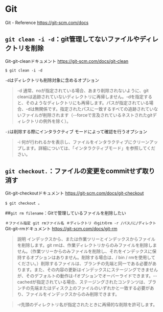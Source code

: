 # Git

Git - Reference
https://git-scm.com/docs

## `git clean -i -d`：git管理してないファイルやディレクトリを削除

Git-git-cleanドキュメント
https://git-scm.com/docs/git-clean

```
$ git clean -i -d
```
`-d`はディレクトリも削除対象に含めるオプション
>-d
通常、noが指定されている場合、あまり削除されないように、git cleanは追跡されていないディレクトリに再帰しません。-dを指定すると、そのようなディレクトリにも再帰しま​​す。パスが指定されている場合、-dは無関係です。指定されたパスに一致するすべての追跡されていないファイルが削除されます（--forceで言及されているネストされたgitディレクトリの例外を除く）。

`-i`は削除する際にインタラクティブ モードによって確認を行うオプション
>-i
何が行われるかを表示し、ファイルをインタラクティブにクリーンアップします。詳細については、「インタラクティブモード」を参照してください。

## `git checkout.`：ファイルの変更をcommitせず取り消す
Git-git-checkoutドキュメント https://git-scm.com/docs/git-checkout

```
$ git checkout 。
```
##`git rm filename`：Gitで管理しているファイルを削除したい

`
＃ファイル指定
git rmファイル名
＃ディレクトリ
のgitのrm -r /パス/に/ディレクト
`
Git-git-rmドキュメント
https://git-scm.com/docs/git-rm

> 説明
インデックスから、または作業ツリーとインデックスからファイルを削除します。git rmは、作業ディレクトリからのみファイルを削除しません。（作業ツリーからのみファイルを削除し、それをインデックスに保持するオプションはありません。削除する場合は、/ bin / rmを使用してください。）削除するファイルは、ブランチの先端と同一である必要があります。また、その内容の更新はインデックスにステージングできませんが、そのデフォルトの動作は-fオプションでオーバーライドできます。--cachedが指定されている場合、ステージングされたコンテンツは、ブランチの先端またはディスク上のファイルのいずれかと一致する必要があり、ファイルをインデックスからのみ削除できます。

>-r先頭のディレクトリ名が指定されたときに再帰的な削除を許可します。